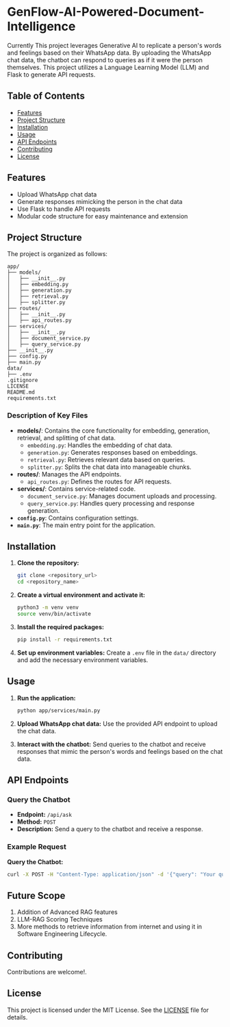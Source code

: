 # GenFlow-AI-Powered-Document-Intelligence

Currently This project leverages Generative AI to replicate a person's words and feelings based on their WhatsApp data. By uploading the WhatsApp chat data, the chatbot can respond to queries as if it were the person themselves. This project utilizes a Language Learning Model (LLM) and Flask to generate API requests.

## Table of Contents

- [Features](#features)
- [Project Structure](#project-structure)
- [Installation](#installation)
- [Usage](#usage)
- [API Endpoints](#api-endpoints)
- [Contributing](#contributing)
- [License](#license)

## Features

- Upload WhatsApp chat data
- Generate responses mimicking the person in the chat data
- Use Flask to handle API requests
- Modular code structure for easy maintenance and extension

## Project Structure

The project is organized as follows:

```
app/
├── models/
│   ├── __init__.py
│   ├── embedding.py
│   ├── generation.py
│   ├── retrieval.py
│   ├── splitter.py
├── routes/
│   ├── __init__.py
│   ├── api_routes.py
├── services/
│   ├── __init__.py
│   ├── document_service.py
│   ├── query_service.py
├── __init__.py
├── config.py
├── main.py
data/
├── .env
.gitignore
LICENSE
README.md
requirements.txt
```

### Description of Key Files

- **models/**: Contains the core functionality for embedding, generation, retrieval, and splitting of chat data.
  - `embedding.py`: Handles the embedding of chat data.
  - `generation.py`: Generates responses based on embeddings.
  - `retrieval.py`: Retrieves relevant data based on queries.
  - `splitter.py`: Splits the chat data into manageable chunks.
- **routes/**: Manages the API endpoints.
  - `api_routes.py`: Defines the routes for API requests.
- **services/**: Contains service-related code.
  - `document_service.py`: Manages document uploads and processing.
  - `query_service.py`: Handles query processing and response generation.
- **`config.py`**: Contains configuration settings.
- **`main.py`**: The main entry point for the application.

## Installation

1. **Clone the repository:**

   ```bash
   git clone <repository_url>
   cd <repository_name>
   ```

2. **Create a virtual environment and activate it:**

   ```bash
   python3 -m venv venv
   source venv/bin/activate
   ```

3. **Install the required packages:**

   ```bash
   pip install -r requirements.txt
   ```

4. **Set up environment variables:**
   Create a `.env` file in the `data/` directory and add the necessary environment variables.

## Usage

1. **Run the application:**

   ```bash
   python app/services/main.py
   ```

2. **Upload WhatsApp chat data:**
   Use the provided API endpoint to upload the chat data.

3. **Interact with the chatbot:**
   Send queries to the chatbot and receive responses that mimic the person's words and feelings based on the chat data.

## API Endpoints

### Query the Chatbot

- **Endpoint:** `/api/ask`
- **Method:** `POST`
- **Description:** Send a query to the chatbot and receive a response.

### Example Request

**Query the Chatbot:**

```bash
curl -X POST -H "Content-Type: application/json" -d '{"query": "Your query here"}' http://localhost:5000/api/query
```

## Future Scope

1. Addition of Advanced RAG features
2. LLM-RAG Scoring Techniques
3. More methods to retrieve information from internet and using it in Software Engineering Lifecycle.

## Contributing

Contributions are welcome!.

## License

This project is licensed under the MIT License. See the [LICENSE](LICENSE) file for details.
